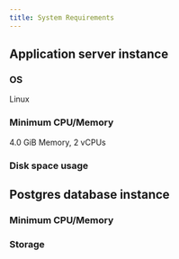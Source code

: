 ```yaml
---
title: System Requirements
---
```


## Application server instance

### OS

Linux

### Minimum CPU/Memory

4.0 GiB Memory, 2 vCPUs

### Disk space usage


## Postgres database instance

### Minimum CPU/Memory

### Storage

